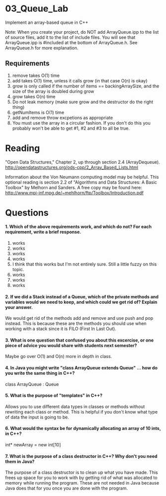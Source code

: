03_Queue_Lab
============

Implement an array-based queue in C++

Note: When you create your project, do NOT add ArrayQueue.ipp to the list of source files, add it to the list of include files. You will see that ArrayQueue.ipp is #included at the bottom of ArrayQueue.h. See ArrayQueue.h for more explanation.

Requirements
------------

1. remove takes O(1) time
2. add takes O(1) time, unless it calls grow (in that case O(n) is okay)
3. grow is only called if the number of items == backingArraySize, and the size of the array is doubled during grow
4. grow takes O(n) time
5. Do not leak memory (make sure grow and the destructor do the right thing)
6. getNumItems is O(1) time
7. add and remove throw excpetions as appropriate
8. You must use the array in a circular fashion. If you don't do this you probably won't be able to get #1, #2 and #3 to all be true.

Reading
=======
"Open Data Structures," Chapter 2, up through section 2.4 (ArrayDequeue). http://opendatastructures.org/ods-cpp/2_Array_Based_Lists.html

Information about the Von Neumann computing model may be helpful. This optional reading is section 2.2 of "Algorithms and Data Structures: A Basic Toolbox" by Melhorn and Sanders. A free copy may be found here: http://www.mpi-inf.mpg.de/~mehlhorn/ftp/Toolbox/Introduction.pdf

Questions
=========

#### 1. Which of the above requirements work, and which do not? For each requirement, write a brief response.

1. works
2. works
3. works
4. works
5. I think that this works but I'm not entirely sure. Still a little fuzzy on this topic.
6. works
7. works
8. works

#### 2. If we did a Stack instead of a Queue, which of the private methods and variables would we need to keep, and which could we get rid of? Explain your answer.
We would get rid of the methods add and remove and use push and pop instead. This is because these are the methods you should use when working with a stack since it is FILO (First In Last Out).

#### 3. What is one question that confused you about this excercise, or one piece of advice you would share with students next semester?
Maybe go over O(1) and O(n) more in depth in class.

#### 4. In Java you might write "class ArrayQueue extends Queue" ... how do you write the same thing in C++?
class ArrayQueue : Queue

#### 5. What is the purpose of "templates" in C++?
Allows you to use different data types in classes or methods without rewriting each class or method. This is helpful if you don't know what type of data the input is going to be.

#### 6. What would the syntax be for dynamically allocating an array of 10 ints, in C++?
int* newArray = new int[10]

#### 7. What is the purpose of a class destructor in C++? Why don't you need them in Java?
The purpose of a class destructor is to clean up what you have made. This frees up space for you to work with by getting rid of what was allocated to memory while running the program. These are not needed in Java because Java does that for you once you are done with the program.
